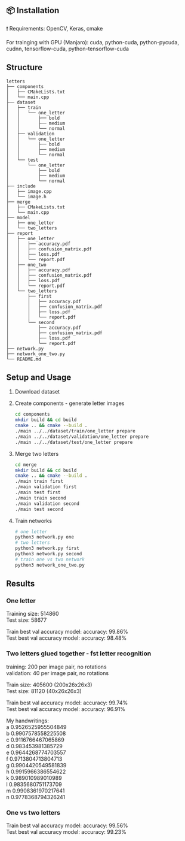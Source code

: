 ## :package: Installation
:exclamation: Requirements: OpenCV, Keras, cmake

For trainging with GPU (Manjaro): cuda, python-cuda, python-pycuda, cudnn, tensorflow-cuda, python-tensorflow-cuda

## Structure

```
letters
├── components  
│   ├── CMakeLists.txt  
│   └── main.cpp  
├── dataset  
│   ├── train  
│   │   └── one_letter  
│   │       ├── bold  
│   │       ├── medium  
│   │       └── normal 
│   ├── validation  
│   │   └── one_letter  
│   │       ├── bold  
│   │       ├── medium  
│   │       └── normal  
│   └── test  
│       └── one_letter  
│           ├── bold  
│           ├── medium  
│           └── normal  
├── include  
│   ├── image.cpp  
│   └── image.h   
├── merge  
│   ├── CMakeLists.txt  
│   └── main.cpp  
├── model   
│   ├── one_letter  
│   └── two_letters  
├── report  
│   ├── one_letter  
│   │   ├── accuracy.pdf  
│   │   ├── confusion_matrix.pdf  
│   │   ├── loss.pdf  
│   │   └── report.pdf  
│   ├── one_two  
│   │   ├── accuracy.pdf  
│   │   ├── confusion_matrix.pdf  
│   │   ├── loss.pdf  
│   │   └── report.pdf  
│   └── two_letters  
│       ├── first  
│       │   ├── accuracy.pdf  
│       │   ├── confusion_matrix.pdf  
│       │   ├── loss.pdf  
│       │   └── report.pdf  
│       └── second  
│           ├── accuracy.pdf  
│           ├── confusion_matrix.pdf  
│           ├── loss.pdf  
│           └── report.pdf  
├── network.py  
├── network_one_two.py  
└── README.md   

```

## Setup and Usage

1. Download dataset

2. Create components - generate letter images
    ```sh
    cd components 
    mkdir build && cd build
    cmake .. && cmake --build .
    ./main ../../dataset/train/one_letter prepare
    ./main ../../dataset/validation/one_letter prepare
    ./main ../../dataset/test/one_letter prepare

    ```

3. Merge two letters
    ```sh
    cd merge 
    mkdir build && cd build
    cmake .. && cmake --build .
    ./main train first
    ./main validation first
    ./main test first
    ./main train second
    ./main validation second
    ./main test second

    ```

4. Train networks
    ```sh
    # one letter
    python3 network.py one
    # two letters
    python3 network.py first
    python3 network.py second
    # train one vs two network
    python3 network_one_two.py

    ```

## Results

### One letter

Training size: 514860  
Test size: 58677  

Train best val accuracy model: accuracy: 99.86%   
Test best val accuracy model: accuracy: 98.48%  

### Two letters glued together - fst letter recognition  

training: 200 per image pair, no rotations  
validation: 40 per image pair, no rotations  

Train size: 405600 (200x26x26x3)  
Test size: 81120 (40x26x26x3)  

Train best val accuracy model: accuracy: 99.74%  
Test best val accuracy model: accuracy: 96.91%  

My handwritings:  
a 0.9526525955504849  
b 0.9907578558225508   
c 0.9116766467065869   
d 0.983453981385729   
e 0.9644268774703557   
f 0.9713804713804713   
g 0.9904420549581839   
h 0.9915966386554622   
k 0.989010989010989    
l 0.9835680751173709   
m 0.9908361970217641   
n 0.9778368794326241   

### One vs two letters  
Train best val accuracy model: accuracy: 99.56%  
Test best val accuracy model: accuracy: 99.23%  
